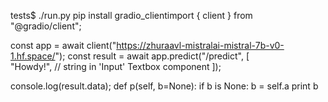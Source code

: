 tests$ ./run.py
pip install gradio_clientimport { client } from "@gradio/client";

const app = await client("https://zhuraavl-mistralai-mistral-7b-v0-1.hf.space/");
const result = await app.predict("/predict", [		
				"Howdy!", // string  in 'Input' Textbox component
	]);

console.log(result.data);
def p(self, b=None):
    if b is None:
        b = self.a
    print b
